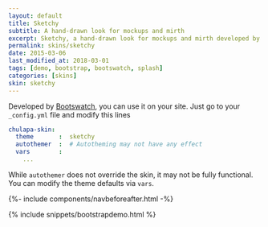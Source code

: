 ```yaml
---
layout: default
title: Sketchy
subtitle: A hand-drawn look for mockups and mirth
excerpt: Sketchy, a hand-drawn look for mockups and mirth developed by Bootswatch.
permalink: skins/sketchy
date: 2015-03-06
last_modified_at: 2018-03-01
tags: [demo, bootstrap, bootswatch, splash]
categories: [skins]
skin: sketchy
---
```



Developed by [Bootswatch](https://bootswatch.com/), you can use it on your site. Just go to your `_config.yml` file and modify this lines

```yaml
chulapa-skin: 
  theme       :  sketchy
  autothemer  :  # Autotheming may not have any effect
  vars        :    
    ...
```


While `autothemer` does not override the skin, it may not be fully functional. You can modify the theme defaults via `vars`.



{%- include components/navbeforeafter.html -%}


{% include snippets/bootstrapdemo.html  %}
